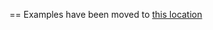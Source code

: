 == Examples have been moved to [this location](https://github.com/csiebler/storagegrid-examples/tree/master/s3-java)
